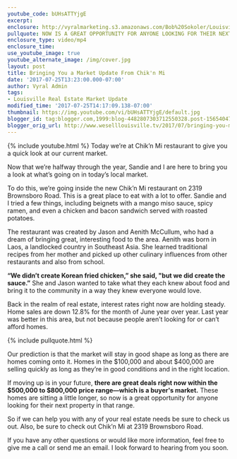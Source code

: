 ```yaml
---
youtube_code: bUHsATTYjgE
excerpt:
enclosure: http://vyralmarketing.s3.amazonaws.com/Bob%20Sokoler/Louisville%20Real%20Estate-%20Bringing%20You%20a%20Market%20Update%20From%20Chik%2527n%20Mi%20%281%29.mp4
pullquote: NOW IS A GREAT OPPORTUNITY FOR ANYONE LOOKING FOR THEIR NEXT PROPERTY.
enclosure_type: video/mp4
enclosure_time:
use_youtube_image: true
youtube_alternate_image: /img/cover.jpg
layout: post
title: Bringing You a Market Update From Chik'n Mi
date: '2017-07-25T13:23:00.000-07:00'
author: Vyral Admin
tags:
- Louisville Real Estate Market Update
modified_time: '2017-07-25T14:17:09.138-07:00'
thumbnail: https://img.youtube.com/vi/bUHsATTYjgE/default.jpg
blogger_id: tag:blogger.com,1999:blog-4482807303712550328.post-1565404765325492546
blogger_orig_url: http://www.weselllouisville.tv/2017/07/bringing-you-market-update-from-chikn-mi.html
---
```

{% include youtube.html %}
Today we’re at Chik’n Mi restaurant to give you a quick look at our current market.

Now that we’re halfway through the year, Sandie and I are here to bring you a look at what’s going on in today’s local market.

To do this, we’re going inside the new Chik’n Mi restaurant on 2319 Brownsboro Road. This is a great place to eat with a lot to offer. Sandie and I tried a few things, including beignets with a mango miso sauce,  spicy ramen, and even a chicken and bacon sandwich served with roasted potatoes.

The restaurant was created by Jason and Aenith McCullum, who had a dream of bringing great, interesting food to the area. Aenith was born in Laos, a landlocked country in Southeast Asia. She learned traditional recipes from her mother and picked up other culinary influences from other restaurants and also from school.

**“We didn’t create Korean fried chicken,” she said, "but we did create the sauce.”** She and Jason wanted to take what they each knew about food and bring it to the community in a way they knew everyone would love.

Back in the realm of real estate, interest rates right now are holding steady. Home sales are down 12.8% for the month of June year over year. Last year was better in this area, but not because people aren’t looking for or can’t afford homes.

{% include pullquote.html %}

Our prediction is that the market will stay in good shape as long as there are homes coming onto it. Homes in the $100,000 and about $400,000 are selling quickly as long as they’re in good conditions and in the right location.

If moving up is in your future, **there are great deals right now within the $500,000 to $800,000 price range—which is a buyer's market.** These homes are sitting a little longer, so now is a great opportunity for anyone looking for their next property in that range.

So if we can help you with any of your real estate needs be sure to check us out. Also, be sure to check out Chik’n Mi at 2319 Brownsboro Road.

If you have any other questions or would like more information, feel free to give me a call or send me an email. I look forward to hearing from you soon.
